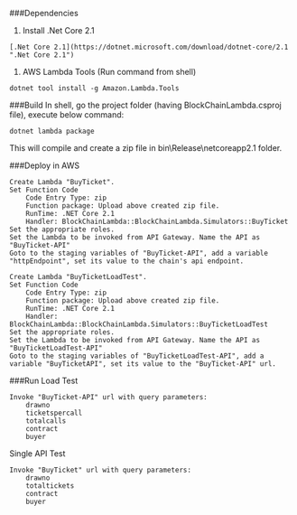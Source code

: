 ###Dependencies
1.  Install .Net Core 2.1
```
[.Net Core 2.1](https://dotnet.microsoft.com/download/dotnet-core/2.1 ".Net Core 2.1")
```
1.  AWS Lambda Tools (Run command from shell)
```
dotnet tool install -g Amazon.Lambda.Tools
```

###Build
In shell, go the project folder (having BlockChainLambda.csproj file), execute below command:
```
dotnet lambda package
```
This will compile and create a zip file in bin\Release\netcoreapp2.1 folder.

###Deploy in AWS
```
Create Lambda "BuyTicket".
Set Function Code
	Code Entry Type: zip
	Function package: Upload above created zip file.
	RunTime: .NET Core 2.1
	Handler: BlockChainLambda::BlockChainLambda.Simulators::BuyTicket
Set the appropriate roles.
Set the Lambda to be invoked from API Gateway. Name the API as "BuyTicket-API"
Goto to the staging variables of "BuyTicket-API", add a variable "httpEndpoint", set its value to the chain's api endpoint.
```
```
Create Lambda "BuyTicketLoadTest".
Set Function Code
	Code Entry Type: zip
	Function package: Upload above created zip file.
	RunTime: .NET Core 2.1
	Handler: BlockChainLambda::BlockChainLambda.Simulators::BuyTicketLoadTest
Set the appropriate roles.
Set the Lambda to be invoked from API Gateway. Name the API as "BuyTicketLoadTest-API"
Goto to the staging variables of "BuyTicketLoadTest-API", add a variable "BuyTicketAPI", set its value to the "BuyTicket-API" url.
```
###Run
Load Test
```
Invoke "BuyTicket-API" url with query parameters: 
	drawno
	ticketspercall
	totalcalls
	contract
	buyer
```
Single API Test
```
Invoke "BuyTicket" url with query parameters: 
	drawno
	totaltickets
	contract
	buyer
```